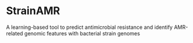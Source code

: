 # StrainAMR
A learning-based tool to predict antimicrobial resistance and identify AMR-related genomic features with bacterial strain genomes
